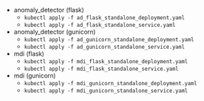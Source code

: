  * anomaly_detector (flask)
   * `kubectl apply -f ad_flask_standalone_deployment.yaml`
   * `kubectl apply -f ad_flask_standalone_service.yaml`
 * anomaly_detector (gunicorn)
   * `kubectl apply -f ad_gunicorn_standalone_deployment.yaml`
   * `kubectl apply -f ad_gunicorn_standalone_service.yaml`
 * mdi (flask)
   * `kubectl apply -f mdi_flask_standalone_deployment.yaml`
   * `kubectl apply -f mdi_flask_standalone_service.yaml`
 * mdi (gunicorn)
   * `kubectl apply -f mdi_gunicorn_standalone_deployment.yaml`
   * `kubectl apply -f mdi_gunicorn_standalone_service.yaml`
